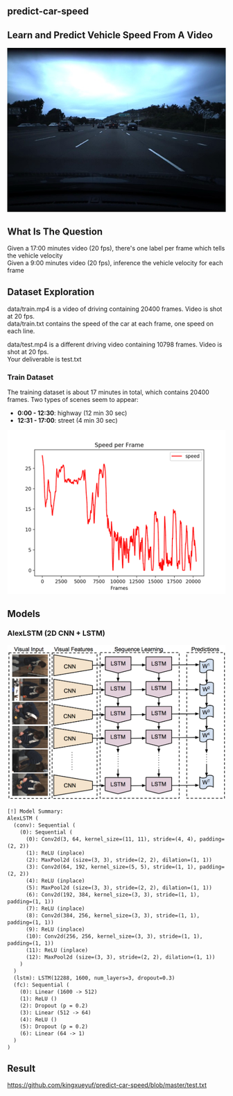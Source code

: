 ## predict-car-speed

## Learn and Predict Vehicle Speed From A Video
![highway](images/highway.jpg)

## What Is The Question
Given a 17:00 minutes video (20 fps), there's one label per frame which tells the vehicle velocity <br />
Given a 9:00 minutes video (20 fps), inference the vehicle velocity for each frame

## Dataset Exploration
data/train.mp4 is a video of driving containing 20400 frames. Video is shot at 20 fps. <br />
data/train.txt contains the speed of the car at each frame, one speed on each line. <br />

data/test.mp4 is a different driving video containing 10798 frames. Video is shot at 20 fps. <br />
Your deliverable is test.txt <br />

### Train Dataset

The training dataset is about 17 minutes in total, which contains 20400 frames.
Two types of scenes seem to appear:

* **0:00 - 12:30**: highway (12 min 30 sec)
* **12:31 - 17:00**: street (4 min 30 sec)

![plot_train_speed](images/plot_train_speed.png)

## Models

### AlexLSTM (2D CNN + LSTM)

![clstm](images/clstm.png)


```
[!] Model Summary:
AlexLSTM (
  (conv): Sequential (
    (0): Sequential (
      (0): Conv2d(3, 64, kernel_size=(11, 11), stride=(4, 4), padding=(2, 2))
      (1): ReLU (inplace)
      (2): MaxPool2d (size=(3, 3), stride=(2, 2), dilation=(1, 1))
      (3): Conv2d(64, 192, kernel_size=(5, 5), stride=(1, 1), padding=(2, 2))
      (4): ReLU (inplace)
      (5): MaxPool2d (size=(3, 3), stride=(2, 2), dilation=(1, 1))
      (6): Conv2d(192, 384, kernel_size=(3, 3), stride=(1, 1), padding=(1, 1))
      (7): ReLU (inplace)
      (8): Conv2d(384, 256, kernel_size=(3, 3), stride=(1, 1), padding=(1, 1))
      (9): ReLU (inplace)
      (10): Conv2d(256, 256, kernel_size=(3, 3), stride=(1, 1), padding=(1, 1))
      (11): ReLU (inplace)
      (12): MaxPool2d (size=(3, 3), stride=(2, 2), dilation=(1, 1))
    )
  )
  (lstm): LSTM(12288, 1600, num_layers=3, dropout=0.3)
  (fc): Sequential (
    (0): Linear (1600 -> 512)
    (1): ReLU ()
    (2): Dropout (p = 0.2)
    (3): Linear (512 -> 64)
    (4): ReLU ()
    (5): Dropout (p = 0.2)
    (6): Linear (64 -> 1)
  )
)
```
## Result

https://github.com/kingxueyuf/predict-car-speed/blob/master/test.txt


